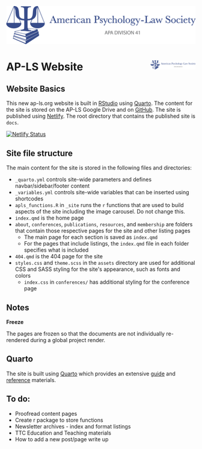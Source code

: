 ![Logo for American Psychology-Law Society](images/APLS_general_logo.png)

# AP-LS Website <img src="images/APLS_general_logo.png" align="right" width="120"/>

## Website Basics

This new ap-ls.org website is built in [RStudio](https://www.rstudio.com/) using [Quarto](https://quarto.org). The content for the site is stored on the AP-LS Google Drive and on [GitHub](https://github.com). The site is published using [Netlify](https://www.netlify.com/). The root directory that contains the published site is `docs`.

[![Netlify Status](https://api.netlify.com/api/v1/badges/60c754e7-3b21-48ae-b752-84935991712f/deploy-status)](https://app.netlify.com/sites/ap-ls/deploys)

## Site file structure

The main content for the site is stored in the following files and directories:

-   `_quarto.yml` controls site-wide parameters and defines navbar/sidebar/footer content
-   `_variables.yml` controls site-wide variables that can be inserted using shortcodes
-   `apls_functions.R` in `_site` runs the `r` functions that are used to build aspects of the site including the image carousel. Do not change this.
-   `index.qmd` is the home page
-   `about`, `conferences`, `publications`, `resources`, and `membership` are folders that contain those respective pages for the site and other listing pages
    -   The main page for each section is saved as `index.qmd`
    -   For the pages that include listings, the `index.qmd` file in each folder specifies what is included
-   `404.qmd` is the 404 page for the site
-   `styles.css` and `theme.scss` in the `assets` directory are used for additional CSS and SASS styling for the site's appearance, such as fonts and colors
    -   `index.css` in `conferences/` has additional styling for the conference page

## Notes

**Freeze**

The pages are frozen so that the documents are not individually re-rendered during a global project render.

## Quarto

The site is built using [Quarto](https://quarto.org/docs/get-started/) which provides an extensive [guide](https://quarto.org/docs/guide/) and [reference](https://quarto.org/docs/reference/) materials.

## To do:

-   Proofread content pages
-   Create r package to store functions
-   Newsletter archives - index and format listings
-   TTC Education and Teaching materials
-   How to add a new post/page write up

